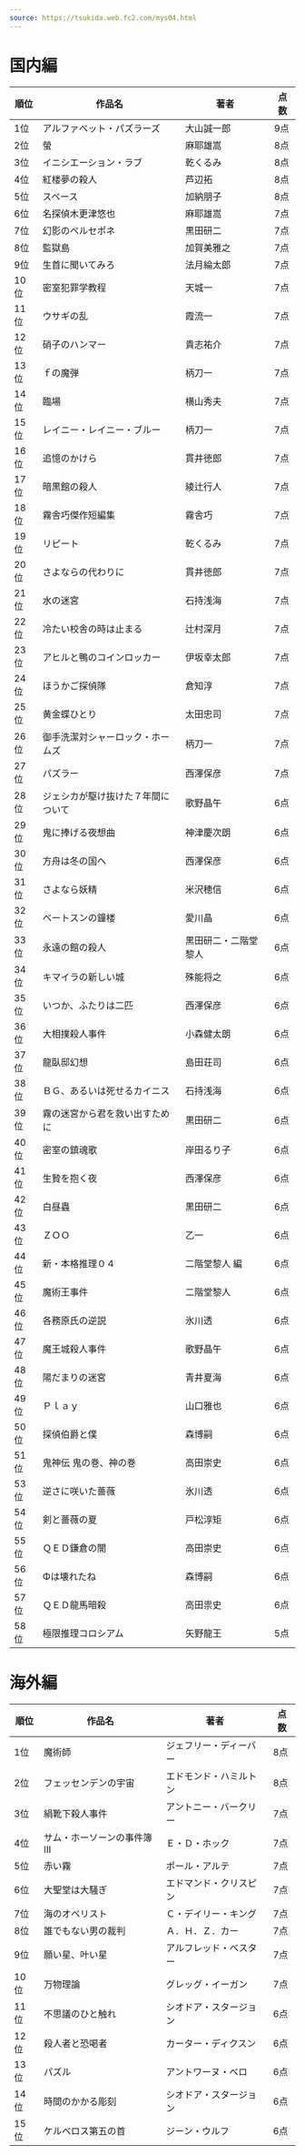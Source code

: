 ```yaml
---
source: https://tsukida.web.fc2.com/mys04.html
---
```


# 国内編

| 順位  | 作品名               | 著者         | 点数  |
| --- | ----------------- | ---------- | --- |
| 1位  | アルファベット・パズラーズ     | 大山誠一郎      | 9点  |
| 2位  | 螢                 | 麻耶雄嵩       | 8点  |
| 3位  | イニシエーション・ラブ       | 乾くるみ       | 8点  |
| 4位  | 紅楼夢の殺人            | 芦辺拓        | 8点  |
| 5位  | スペース              | 加納朋子       | 8点  |
| 6位  | 名探偵木更津悠也          | 麻耶雄嵩       | 7点  |
| 7位  | 幻影のペルセポネ          | 黒田研二       | 7点  |
| 8位  | 監獄島               | 加賀美雅之      | 7点  |
| 9位  | 生首に聞いてみろ          | 法月綸太郎      | 7点  |
| 10位 | 密室犯罪学教程           | 天城一        | 7点  |
| 11位 | ウサギの乱             | 霞流一        | 7点  |
| 12位 | 硝子のハンマー           | 貴志祐介       | 7点  |
| 13位 | ｆの魔弾              | 柄刀一        | 7点  |
| 14位 | 臨場                | 横山秀夫       | 7点  |
| 15位 | レイニー・レイニー・ブルー     | 柄刀一        | 7点  |
| 16位 | 追憶のかけら            | 貫井徳郎       | 7点  |
| 17位 | 暗黒館の殺人            | 綾辻行人       | 7点  |
| 18位 | 霧舎巧傑作短編集          | 霧舎巧        | 7点  |
| 19位 | リピート              | 乾くるみ       | 7点  |
| 20位 | さよならの代わりに         | 貫井徳郎       | 7点  |
| 21位 | 水の迷宮              | 石持浅海       | 7点  |
| 22位 | 冷たい校舎の時は止まる       | 辻村深月       | 7点  |
| 23位 | アヒルと鴨のコインロッカー     | 伊坂幸太郎      | 7点  |
| 24位 | ほうかご探偵隊           | 倉知淳        | 7点  |
| 25位 | 黄金蝶ひとり            | 太田忠司       | 7点  |
| 26位 | 御手洗潔対シャーロック・ホームズ  | 柄刀一        | 7点  |
| 27位 | パズラー              | 西澤保彦       | 7点  |
| 28位 | ジェシカが駆け抜けた７年間について | 歌野晶午       | 6点  |
| 29位 | 鬼に捧げる夜想曲          | 神津慶次朗      | 6点  |
| 30位 | 方舟は冬の国へ           | 西澤保彦       | 6点  |
| 31位 | さよなら妖精            | 米沢穂信       | 6点  |
| 32位 | ベートスンの鐘楼          | 愛川晶        | 6点  |
| 33位 | 永遠の館の殺人           | 黒田研二・二階堂黎人 | 6点  |
| 34位 | キマイラの新しい城         | 殊能将之       | 6点  |
| 35位 | いつか、ふたりは二匹        | 西澤保彦       | 6点  |
| 36位 | 大相撲殺人事件           | 小森健太朗      | 6点  |
| 37位 | 龍臥邸幻想             | 島田荘司       | 6点  |
| 38位 | ＢＧ、あるいは死せるカイニス    | 石持浅海       | 6点  |
| 39位 | 霧の迷宮から君を救い出すために   | 黒田研二       | 6点  |
| 40位 | 密室の鎮魂歌            | 岸田るり子      | 6点  |
| 41位 | 生贄を抱く夜            | 西澤保彦       | 6点  |
| 42位 | 白昼蟲               | 黒田研二       | 6点  |
| 43位 | ＺＯＯ               | 乙一         | 6点  |
| 44位 | 新・本格推理０４          | 二階堂黎人 編    | 6点  |
| 45位 | 魔術王事件             | 二階堂黎人      | 6点  |
| 46位 | 各務原氏の逆説           | 氷川透        | 6点  |
| 47位 | 魔王城殺人事件           | 歌野晶午       | 6点  |
| 48位 | 陽だまりの迷宮           | 青井夏海       | 6点  |
| 49位 | Ｐｌａｙ              | 山口雅也       | 6点  |
| 50位 | 探偵伯爵と僕            | 森博嗣        | 6点  |
| 51位 | 鬼神伝 鬼の巻、神の巻       | 高田崇史       | 6点  |
| 53位 | 逆さに咲いた薔薇          | 氷川透        | 6点  |
| 54位 | 剣と薔薇の夏            | 戸松淳矩       | 6点  |
| 55位 | ＱＥＤ鎌倉の闇           | 高田崇史       | 6点  |
| 56位 | Φは壊れたね            | 森博嗣        | 6点  |
| 57位 | ＱＥＤ龍馬暗殺           | 高田祟史       | 6点  |
| 58位 | 極限推理コロシアム         | 矢野龍王       | 5点  |

# 海外編

| 順位  | 作品名                   | 著者                   | 点数 |
| --- | --------------------- | -------------------- | --- |
| 1位  | 魔術師                   | ジェフリー・ディーバー     | 8点  |
| 2位  | フェッセンデンの宇宙         | エドモンド・ハミルトン     | 8点  |
| 3位  | 絹靴下殺人事件               | アントニー・バークリー     | 7点  |
| 4位  | サム・ホーソーンの事件簿Ⅲ     | Ｅ・Ｄ・ホック          | 7点  |
| 5位  | 赤い霧                   | ポール・アルテ          | 7点  |
| 6位  | 大聖堂は大騒ぎ              | エドマンド・クリスピン     | 7点  |
| 7位  | 海のオベリスト              | Ｃ・デイリー・キング      | 7点  |
| 8位  | 誰でもない男の裁判            | Ａ．Ｈ．Ｚ．カー        | 7点  |
| 9位  | 願い星、叶い星              | アルフレッド・ベスター     | 7点  |
| 10位 | 万物理論                  | グレッグ・イーガン       | 7点  |
| 11位 | 不思議のひと触れ             | シオドア・スタージョン     | 6点  |
| 12位 | 殺人者と恐喝者              | カーター・ディクスン       | 6点  |
| 13位 | パズル                   | アントワーヌ・ベロ        | 6点  |
| 14位 | 時間のかかる彫刻             | シオドア・スタージョン     | 6点  |
| 15位 | ケルベロス第五の首            | ジーン・ウルフ           | 6点  |
